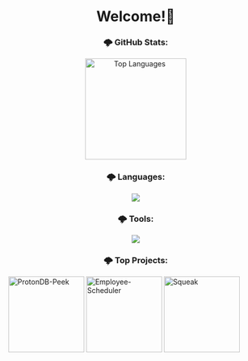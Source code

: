 <h1 align="center">Welcome!🐇</h1>

<div align="center">
  <h3>🌩️ GitHub Stats:</h3>
  <a href="https://github.com/BlackRabbit22">
    <img
      height="200"
      alt="Top Languages"
      src="https://github-readme-stats.vercel.app/api/top-langs/?username=BlackRabbit22&layout=compact&hide_border=true&theme=dracula&custom_title=Top%20%Languages"
      media="(prefers-color-scheme:light)"
    />
    <a />
    <h3>🌩️ Languages:</h3>
      <img src="https://skillicons.dev/icons?i=cs,java,sql,javascript,html,css,php,python,bash" />
    <h3>🌩️ Tools:</h3>
      <img src="https://skillicons.dev/icons?i=vscode,rider,sublime,neovim" />
    <h3>🌩️ Top Projects:</h3>
  </div>
    <div>
      <a href="https://github.com/BlackRabbit22/ProtonDB-Peek">
        <img
          height="150"
          alt="ProtonDB-Peek"
          src="https://github-readme-stats.vercel.app/api/pin/?username=BlackRabbit22&repo=ProtonDB-Peek&hide_border=true&theme=dracula"
      /></a>
      <a href="https://github.com/BlackRabbit22/employee-scheduler">
        <img
          height="150"
          alt="Employee-Scheduler"
          src="https://github-readme-stats.vercel.app/api/pin/?username=BlackRabbit22&repo=employee-scheduler&hide_border=true&theme=dracula"
      /></a>
      <a href="https://github.com/BlackRabbit22/Squeak">
        <img
          height="150"
          alt="Squeak"
          src="https://github-readme-stats.vercel.app/api/pin/?username=BlackRabbit22&repo=squeak&hide_border=true&theme=dracula"
      /></a>
  </a>
</div>
